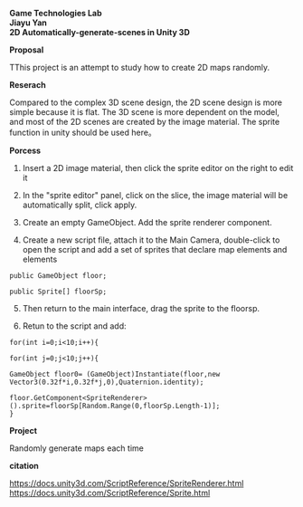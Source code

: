 **Game Technologies Lab**\
**Jiayu Yan**\
**2D Automatically-generate-scenes in Unity 3D**

**Proposal**

TThis project is an attempt to study how to create 2D maps randomly.

**Reserach**

Compared to the complex 3D scene design, the 2D scene design is more simple because it is flat. The 3D scene is more dependent on the model, and most of the 2D scenes are created by the image material. The sprite function in unity should be used here。


**Porcess**

1. Insert a 2D image material, then click the sprite editor on the right to edit it

2. In the "sprite editor" panel, click on the slice, the image material will be automatically split, click apply.

3. Create an empty GameObject. Add the sprite renderer component.

4. Create a new script file, attach it to the Main Camera, double-click to open the script and add a set of sprites that declare map elements and elements
```
public GameObject floor;
```
```
public Sprite[] floorSp;
```

5. Then return to the main interface, drag the sprite to the floorsp.

6. Retun to the script and add:

```
for(int i=0;i<10;i++){
```
```
for(int j=0;j<10;j++){
```
```
GameObject floor0= (GameObject)Instantiate(floor,new Vector3(0.32f*i,0.32f*j,0),Quaternion.identity);
```
```
floor.GetComponent<SpriteRenderer>().sprite=floorSp[Random.Range(0,floorSp.Length-1)];
}
```

**Project**

Randomly generate maps each time

**citation**

https://docs.unity3d.com/ScriptReference/SpriteRenderer.html \
https://docs.unity3d.com/ScriptReference/Sprite.html

